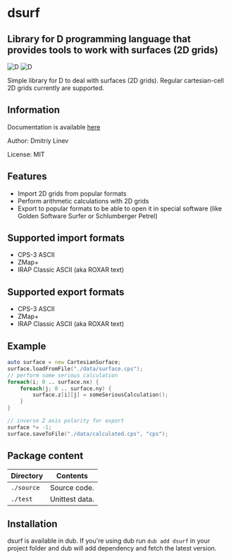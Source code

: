 # dsurf


Library for D programming language that provides tools to work with surfaces (2D grids)
-----------

![D](https://github.com/BeardedBeaver/dsurf/workflows/Build/badge.svg) ![D](https://github.com/BeardedBeaver/dsurf/workflows/Unittest/badge.svg)

Simple library for D to deal with surfaces (2D grids). Regular cartesian-cell 2D grids currently are supported. 

## Information

Documentation is available [here](https://dsurf.dpldocs.info/dsurf.html) 

Author: Dmitriy Linev

License: MIT

## Features

  - Import 2D grids from popular formats
  - Perform arithmetic calculations with 2D grids
  - Export to popular formats to be able to open it in special software (like Golden Software Surfer or Schlumberger Petrel)

## Supported import formats

  - CPS-3 ASCII
  - ZMap+
  - IRAP Classic ASCII (aka ROXAR text)

## Supported export formats

  - CPS-3 ASCII
  - ZMap+
  - IRAP Classic ASCII (aka ROXAR text)

## Example

```D
auto surface = new CartesianSurface;
surface.loadFromFile("./data/surface.cps");
// perform some serious calculation
foreach(i; 0 .. surface.nx) {
    foreach(j; 0 .. surface.ny) {
        surface.z[i][j] = someSeriousCalculation();
    }
}

// inverse Z axis polarity for export
surface *= -1;
surface.saveToFile("./data/calculated.cps", "cps");
```

## Package content

| Directory     | Contents                       |
|---------------|--------------------------------|
| `./source`    | Source code.                   |
| `./test`      | Unittest data.                 |

## Installation

dsurf is available in dub. If you're using dub run `dub add dsurf` in your project folder and dub will add dependency and fetch the latest version.
